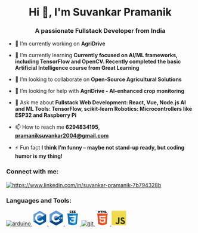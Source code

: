 <h1 align="center">Hi 👋, I'm Suvankar Pramanik</h1>
<h3 align="center">A passionate Fullstack Developer from India</h3>

- 🔭 I’m currently working on **AgriDrive**

- 🌱 I’m currently learning **Currently focused on AI/ML frameworks, including TensorFlow and OpenCV. Recently completed the basic Artificial Intelligence course from Great Learning**

- 👯 I’m looking to collaborate on **Open-Source Agricultural Solutions**

- 🤝 I’m looking for help with **AgriDrive - AI-enhanced crop monitoring**

- 💬 Ask me about **Fullstack Web Development: React, Vue, Node.js AI and ML Tools: TensorFlow, scikit-learn Robotics: Microcontrollers like ESP32 and Raspberry Pi**

- 📫 How to reach me **6294834195, pramaniksuvankar2004@gmail.com**

- ⚡ Fun fact **I think I’m funny – maybe not stand-up ready, but coding humor is my thing!**

<h3 align="left">Connect with me:</h3>
<p align="left">
<a href="https://linkedin.com/in/https://www.linkedin.com/in/suvankar-pramanik-7b794328b" target="blank"><img align="center" src="https://raw.githubusercontent.com/rahuldkjain/github-profile-readme-generator/master/src/images/icons/Social/linked-in-alt.svg" alt="https://www.linkedin.com/in/suvankar-pramanik-7b794328b" height="30" width="40" /></a>
</p>

<h3 align="left">Languages and Tools:</h3>
<p align="left"> <a href="https://www.arduino.cc/" target="_blank" rel="noreferrer"> <img src="https://cdn.worldvectorlogo.com/logos/arduino-1.svg" alt="arduino" width="40" height="40"/> </a> <a href="https://www.cprogramming.com/" target="_blank" rel="noreferrer"> <img src="https://raw.githubusercontent.com/devicons/devicon/master/icons/c/c-original.svg" alt="c" width="40" height="40"/> </a> <a href="https://www.w3schools.com/cpp/" target="_blank" rel="noreferrer"> <img src="https://raw.githubusercontent.com/devicons/devicon/master/icons/cplusplus/cplusplus-original.svg" alt="cplusplus" width="40" height="40"/> </a> <a href="https://www.w3schools.com/css/" target="_blank" rel="noreferrer"> <img src="https://raw.githubusercontent.com/devicons/devicon/master/icons/css3/css3-original-wordmark.svg" alt="css3" width="40" height="40"/> </a> <a href="https://git-scm.com/" target="_blank" rel="noreferrer"> <img src="https://www.vectorlogo.zone/logos/git-scm/git-scm-icon.svg" alt="git" width="40" height="40"/> </a> <a href="https://www.w3.org/html/" target="_blank" rel="noreferrer"> <img src="https://raw.githubusercontent.com/devicons/devicon/master/icons/html5/html5-original-wordmark.svg" alt="html5" width="40" height="40"/> </a> <a href="https://developer.mozilla.org/en-US/docs/Web/JavaScript" target="_blank" rel="noreferrer"> <img src="https://raw.githubusercontent.com/devicons/devicon/master/icons/javascript/javascript-original.svg" alt="javascript" width="40" height="40"/> </a> </p>
